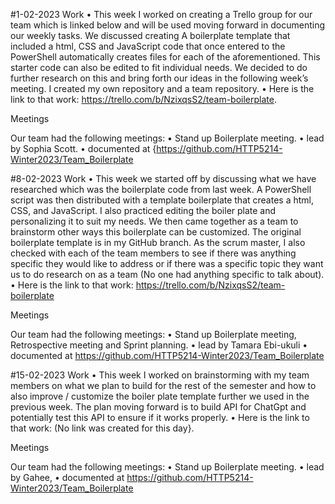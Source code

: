 #1-02-2023
Work
•	This week I worked on creating a Trello group for our team which is linked below and will be used moving forward in documenting our weekly tasks.  We discussed creating A boilerplate template that included a html, CSS and JavaScript code that once entered to the PowerShell automatically creates files for each of the aforementioned. This starter code can also be edited to fit individual needs. We decided to do further research on this and bring forth our ideas in the following week’s meeting. I created my own repository and a team repository.
•	Here is the link to that work: https://trello.com/b/NzixqsS2/team-boilerplate.

Meetings

Our team had the following meetings:
•	 Stand up Boilerplate meeting.
•	lead by Sophia Scott.
•	documented at {https://github.com/HTTP5214-Winter2023/Team_Boilerplate




#8-02-2023
Work
•	This week we started off by discussing what we have researched which was the boilerplate code from last week. A PowerShell script was then distributed with a template boilerplate that creates a html, CSS, and JavaScript. I also practiced editing the boiler plate and personalizing it to suit my needs. We then came together as a team to brainstorm other ways this boilerplate can be customized. The original boilerplate template is in my GitHub branch. As the scrum master, I also checked with each of the team members to see if there was anything specific they would like to address or if there was a specific topic they want us to do research on as a team (No one had anything specific to talk about).
•	Here is the link to that work: https://trello.com/b/NzixqsS2/team-boilerplate

Meetings

Our team had the following meetings:
•	Stand up Boilerplate meeting, Retrospective meeting and Sprint planning.
•	lead by Tamara Ebi-ukuli
•	documented at https://github.com/HTTP5214-Winter2023/Team_Boilerplate

#15-02-2023
Work
•	This week I worked on brainstorming with my team members on what we plan to build for the rest of the semester and how to also improve / customize the boiler plate template further we used in the previous week. The plan moving forward is to build API for ChatGpt and potentially test this API to ensure if it works properly.
•	Here is the link to that work: (No link was created for this day}.

Meetings

Our team had the following meetings:
•	Stand up Boilerplate meeting.
•	lead by Gahee,
•	documented at https://github.com/HTTP5214-Winter2023/Team_Boilerplate



